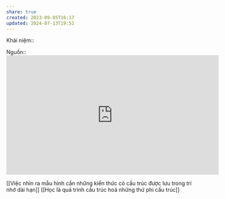 ```yaml
---
share: true
created: 2023-09-05T16:17
updated: 2024-07-13T19:51
---
```

Khái niệm:: 

Nguồn:: <iframe width="560" height="315" src="https://www.youtube.com/embed/UBVV8pch1dM?si=JRMNO9PdkMDihg8_" title="YouTube video player" frameborder="0" allow="accelerometer; autoplay; clipboard-write; encrypted-media; gyroscope; picture-in-picture; web-share" referrerpolicy="strict-origin-when-cross-origin" allowfullscreen></iframe>

[[Việc nhìn ra mẫu hình cần những kiến thức có cấu trúc được lưu trong trí nhớ dài hạn]]
[[Học là quá trình cấu trúc hoá những thứ phi cấu trúc]]